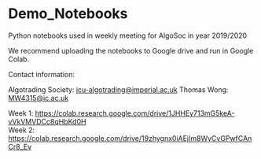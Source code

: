 # Demo_Notebooks
Python notebooks used in weekly meeting for AlgoSoc in year 2019/2020

We recommend uploading the notebooks to Google drive and run in Google Colab.

Contact information:

Algotrading Society: icu-algotrading@imperial.ac.uk
Thomas Wong: MW4315@ic.ac.uk

Week 1: https://colab.research.google.com/drive/1JHHEy713mG5keA-vVkVMVDCc8qHbKd0H  
Week 2: https://colab.research.google.com/drive/19zhygnx0iAEjIm8WyCvGPwfCAnCr8_Ev
